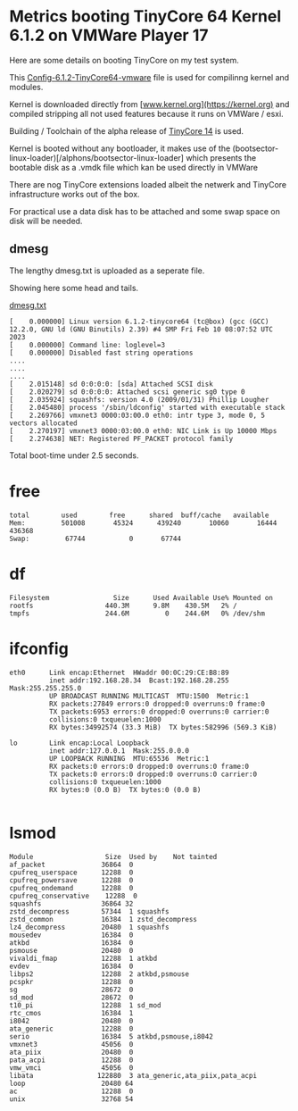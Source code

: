 # Metrics booting TinyCore 64 Kernel 6.1.2 on VMWare Player 17

Here are some details on booting TinyCore on my test system.

This [Config-6.1.2-TinyCore64-vmware](/alphons/TinyCore/blob/main/src/Config-6.1.2-TinyCore64-vmware) file is used for compilinng kernel and modules.

Kernel is downloaded directly from [www.kernel.org](https://kernel.org) and compiled stripping all not used features because it runs on VMWare / esxi. 

Building / Toolchain of the alpha release of [TinyCore 14](http://repo.tinycorelinux.net/14.x/x86_64/release_candidates/distribution_files/) is used.

Kernel is booted without any bootloader, it makes use of the (bootsector-linux-loader)[/alphons/bootsector-linux-loader] which presents the bootable disk as a .vmdk file which kan be used directly in VMWare

There are nog TinyCore extensions loaded albeit the netwerk and TinyCore infrastructure works out of the box.

For practical use a data disk has to be attached and some swap space on disk will be needed.

## dmesg

The lengthy dmesg.txt is uploaded as a seperate file.

Showing here some head and tails.

[dmesg.txt](dmesg.txt)
```
[    0.000000] Linux version 6.1.2-tinycore64 (tc@box) (gcc (GCC) 12.2.0, GNU ld (GNU Binutils) 2.39) #4 SMP Fri Feb 10 08:07:52 UTC 2023
[    0.000000] Command line: loglevel=3
[    0.000000] Disabled fast string operations
....
....
....
[    2.015148] sd 0:0:0:0: [sda] Attached SCSI disk
[    2.020279] sd 0:0:0:0: Attached scsi generic sg0 type 0
[    2.035924] squashfs: version 4.0 (2009/01/31) Phillip Lougher
[    2.045480] process '/sbin/ldconfig' started with executable stack
[    2.269766] vmxnet3 0000:03:00.0 eth0: intr type 3, mode 0, 5 vectors allocated
[    2.270197] vmxnet3 0000:03:00.0 eth0: NIC Link is Up 10000 Mbps
[    2.274638] NET: Registered PF_PACKET protocol family
```

Total boot-time under 2.5 seconds.

# free

```
total        used        free      shared  buff/cache   available
Mem:         501008       45324      439240       10060       16444      436368
Swap:         67744           0       67744
```

# df

```
Filesystem                Size      Used Available Use% Mounted on
rootfs                  440.3M      9.8M    430.5M   2% /
tmpfs                   244.6M         0    244.6M   0% /dev/shm

```

# ifconfig
```
eth0      Link encap:Ethernet  HWaddr 00:0C:29:CE:B8:89  
          inet addr:192.168.28.34  Bcast:192.168.28.255  Mask:255.255.255.0
          UP BROADCAST RUNNING MULTICAST  MTU:1500  Metric:1
          RX packets:27849 errors:0 dropped:0 overruns:0 frame:0
          TX packets:6953 errors:0 dropped:0 overruns:0 carrier:0
          collisions:0 txqueuelen:1000 
          RX bytes:34992574 (33.3 MiB)  TX bytes:582996 (569.3 KiB)

lo        Link encap:Local Loopback  
          inet addr:127.0.0.1  Mask:255.0.0.0
          UP LOOPBACK RUNNING  MTU:65536  Metric:1
          RX packets:0 errors:0 dropped:0 overruns:0 frame:0
          TX packets:0 errors:0 dropped:0 overruns:0 carrier:0
          collisions:0 txqueuelen:1000 
          RX bytes:0 (0.0 B)  TX bytes:0 (0.0 B)


```

# lsmod

```
Module                  Size  Used by    Not tainted
af_packet              36864  0 
cpufreq_userspace      12288  0 
cpufreq_powersave      12288  0 
cpufreq_ondemand       12288  0 
cpufreq_conservative    12288  0 
squashfs               36864 32 
zstd_decompress        57344  1 squashfs
zstd_common            16384  1 zstd_decompress
lz4_decompress         20480  1 squashfs
mousedev               16384  0 
atkbd                  16384  0 
psmouse                20480  0 
vivaldi_fmap           12288  1 atkbd
evdev                  16384  0 
libps2                 12288  2 atkbd,psmouse
pcspkr                 12288  0 
sg                     28672  0 
sd_mod                 28672  0 
t10_pi                 12288  1 sd_mod
rtc_cmos               16384  1 
i8042                  20480  0 
ata_generic            12288  0 
serio                  16384  5 atkbd,psmouse,i8042
vmxnet3                45056  0 
ata_piix               20480  0 
pata_acpi              12288  0 
vmw_vmci               45056  0 
libata                122880  3 ata_generic,ata_piix,pata_acpi
loop                   20480 64 
ac                     12288  0 
unix                   32768 54 

```
